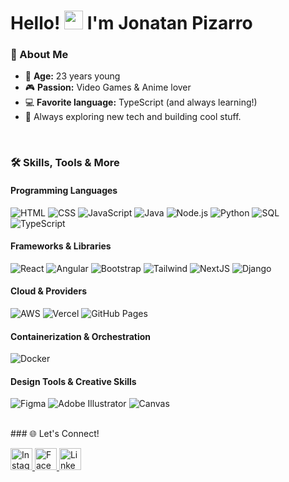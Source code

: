 # Hello! <img src="https://user-images.githubusercontent.com/80714414/192123542-12ba0052-f91b-4141-bd1d-c32c08fc5350.gif" width="30" height="30" /> I'm **Jonatan Pizarro**


### 👋 About Me

- 🎂 **Age:** 23 years young  
- 🎮 **Passion:** Video Games & Anime lover  
- 💻 **Favorite language:** TypeScript (and always learning!)  
- 🚀 Always exploring new tech and building cool stuff.

</br>

### 🛠️ Skills, Tools & More
#### Programming Languages  
<p>
  <img alt="HTML" src="https://img.shields.io/badge/HTML-E34F26.svg?logo=html5&logoColor=white" />  
  <img alt="CSS" src="https://img.shields.io/badge/CSS-1572B6.svg?logo=css3&logoColor=white" />  
  <img alt="JavaScript" src="https://img.shields.io/badge/JavaScript-F7DF1E.svg?logo=javascript&logoColor=black" />  
  <img alt="Java" src="https://custom-icon-badges.demolab.com/badge/Java-007396.svg?logo=java&logoColor=white" />  
  <img alt="Node.js" src="https://img.shields.io/badge/Node.js-43853D.svg?logo=node.js&logoColor=white" />  
  <img alt="Python" src="https://img.shields.io/badge/Python-14354C.svg?logo=python&logoColor=white" />  
  <img alt="SQL" src="https://custom-icon-badges.demolab.com/badge/SQL-025E8C.svg?logo=database&logoColor=white" />  
  <img alt="TypeScript" src="https://img.shields.io/badge/TypeScript-007ACC.svg?logo=typescript&logoColor=white" />
</p>

#### Frameworks & Libraries  
<p>
  <img alt="React" src="https://img.shields.io/badge/React-61DAFB.svg?logo=react&logoColor=black" />  
  <img alt="Angular" src="https://img.shields.io/badge/Angular-DD0031.svg?logo=angular&logoColor=white" />  
  <img alt="Bootstrap" src="https://img.shields.io/badge/Bootstrap-7952B3.svg?logo=bootstrap&logoColor=white" />  
  <img alt="Tailwind" src="https://img.shields.io/badge/Tailwindcss-38B2AC.svg?logo=tailwind-css&logoColor=white" />  
  <img alt="NextJS" src="https://img.shields.io/badge/Next-black?logo=next.js&logoColor=white" />  
  <img alt="Django" src="https://img.shields.io/badge/Django-092E20.svg?logo=django&logoColor=white" />
</p>

#### Cloud & Providers  
<p>
  <img alt="AWS" src="https://img.shields.io/badge/AWS-232F3E?logo=amazonaws&logoColor=white" />  
  <img alt="Vercel" src="https://img.shields.io/badge/Vercel-000000?logo=vercel&logoColor=white" />  
  <img alt="GitHub Pages" src="https://img.shields.io/badge/GitHub%20Pages-181717?logo=github&logoColor=white" />
</p>

#### Containerization & Orchestration  
<p>
  <img alt="Docker" src="https://img.shields.io/badge/Docker-2496ED?logo=docker&logoColor=white" />
</p>

#### Design Tools & Creative Skills  
<p>
  <img alt="Figma" src="https://img.shields.io/badge/Figma-F24E1E.svg?logo=figma&logoColor=white" />  
  <img alt="Adobe Illustrator" src="https://img.shields.io/badge/Adobe%20Illustrator-FF7C00.svg?logo=adobeillustrator&logoColor=white" />  
  <img alt="Canvas" src="https://img.shields.io/badge/Canvas-ffffff.svg?logo=canvas&logoColor=black" />
</p>

</br>
### 🌐 Let's Connect!

<p>
  <a href="https://www.instagram.com/jnv.ispior._/" target="_blank" rel="noopener noreferrer" title="Instagram">
    <img src="https://user-images.githubusercontent.com/80714414/192123753-1f71f078-0120-4db7-8fd1-8b97b2bc2eb2.svg" width="35" height="35" alt="Instagram" />
  </a>  
  <a href="https://www.facebook.com/profile.php?id=100073412066791" target="_blank" rel="noopener noreferrer" title="Facebook">
    <img src="https://user-images.githubusercontent.com/80714414/192123775-2e1411ff-2cd3-4e8a-8a49-73d1cd8cd9b9.svg" width="35" height="35" alt="Facebook" />
  </a>  
  <a href="https://www.linkedin.com/in/jonatan-isaac-pizarro-orellana-a021001ba/" target="_blank" rel="noopener noreferrer" title="LinkedIn">
    <img src="https://cdn-icons-png.flaticon.com/512/61/61109.png?w=360" width="35" height="35" alt="LinkedIn" />
  </a>
</p>



